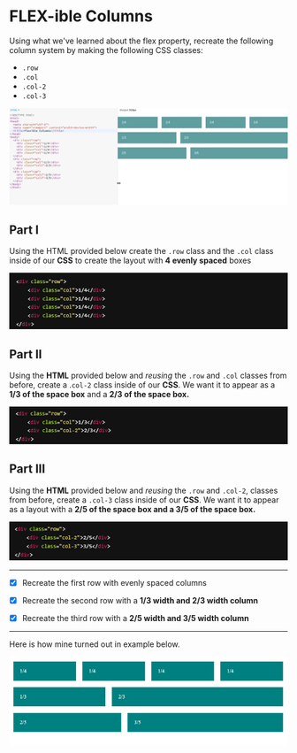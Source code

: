 # FLEX-ible Columns
Using what we've learned about the flex property, recreate the following column system by making the following CSS classes:

- `.row`
- `.col`
- `.col-2`
- `.col-3`


![alt text](image.png)

## Part I
Using the HTML provided below create the `.row` class and the `.col` class inside of our **CSS** to create the layout with **4 evenly spaced** boxes

![alt text](image-2.png)

## Part II
Using the **HTML** provided below and *reusing* the `.row` and `.col` classes from before, create a .`col-2` class inside of our **CSS**. We want it to appear as a **1/3 of the space box** and a **2/3 of the space box.**

![alt text](image-1.png)

## Part III
Using the **HTML** provided below and *reusing* the `.row` and `.col-2`, classes from before, create a `.col-3` class inside of our **CSS**. We want it to appear as a layout with a **2/5 of the space box and a 3/5 of the space box.**

![alt text](image-3.png)

<hr />

- [x] Recreate the first row with evenly spaced columns

- [x] Recreate the second row with a **1/3 width and 2/3 width column**

- [x] Recreate the third row with a **2/5 width and 3/5 width column**

<hr/>

Here is how mine turned out in example below. 

![alt text](image-4.png)

